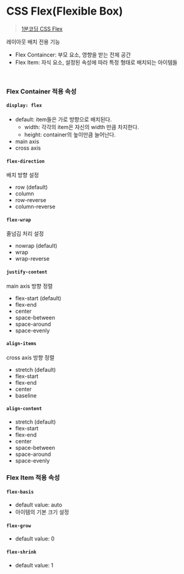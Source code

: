 # CSS Flex(Flexible Box)

> [1분코딩 CSS Flex](https://studiomeal.com/archives/197)

레이아웃 배치 전용 기능

- Flex Containcer: 부모 요소, 영향을 받는 전체 공간
- Flex Item: 자식 요소, 설정된 속성에 따라 특정 형태로 배치되는 아이템들

<br />

### Flex Container 적용 속성

#### `display: flex`

- default: item들은 가로 방향으로 배치된다.
  - width: 각각의 item은 자신의 width 만큼 차지한다.
  - height: container의 높이만큼 늘어난다.
- main axis
- cross axis

#### `flex-direction`

배치 방향 설정

- row (default)
- column
- row-reverse
- column-reverse

#### `flex-wrap`

줄넘김 처리 설정

- nowrap (default)
- wrap
- wrap-reverse

#### `justify-content`

main axis 방향 정렬

- flex-start (default)
- flex-end
- center
- space-between
- space-around
- space-evenly

#### `align-items`

cross axis 방향 정렬

- stretch (default)
- flex-start
- flex-end
- center
- baseline

#### `align-content`

- stretch (default)
- flex-start
- flex-end
- center
- space-between
- space-around
- space-evenly

### Flex Item 적용 속성

#### `flex-basis`

- default value: auto
- 아이템의 기본 크기 설정

#### `flex-grow`

- default value: 0

#### `flex-shrink`

- default value: 1
